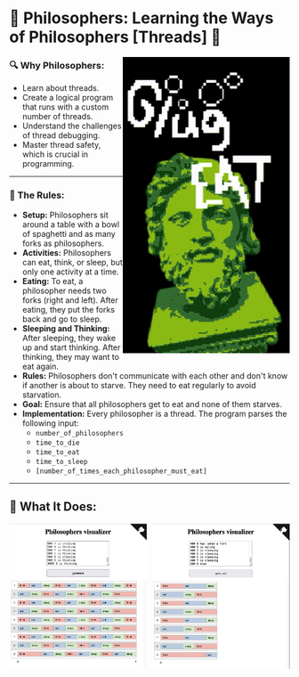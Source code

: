 # 🗿 Philosophers: Learning the Ways of Philosophers [Threads] 🗿

<img src="readme/philo_animate.gif" align="right" width="300px">

### 🔍 Why Philosophers:
- Learn about threads.
- Create a logical program that runs with a custom number of threads.
- Understand the challenges of thread debugging.
- Master thread safety, which is crucial in programming.

---


### 📜 The Rules:

- **Setup:** Philosophers sit around a table with a bowl of spaghetti and as many forks as philosophers.
- **Activities:** Philosophers can eat, think, or sleep, but only one activity at a time.
- **Eating:** To eat, a philosopher needs two forks (right and left). After eating, they put the forks back and go to sleep.
- **Sleeping and Thinking:** After sleeping, they wake up and start thinking. After thinking, they may want to eat again.
- **Rules:** Philosophers don't communicate with each other and don't know if another is about to starve. They need to eat regularly to avoid starvation.
- **Goal:** Ensure that all philosophers get to eat and none of them starves.
- **Implementation:** Every philosopher is a thread. The program parses the following input:
  - `number_of_philosophers`
  - `time_to_die`
  - `time_to_eat`
  - `time_to_sleep`
  - `[number_of_times_each_philosopher_must_eat]`

---

## 🧘 What It Does:

<img src="readme/forever.png" align="left" width="49%">
<img src="readme/rip8.png" align="right" width="49%">
